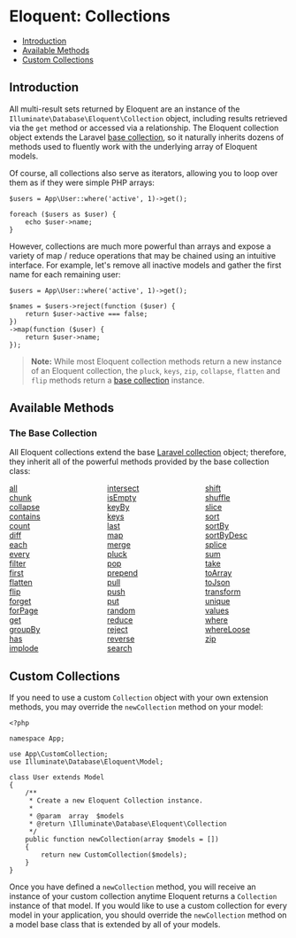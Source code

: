 # Eloquent: Collections

- [Introduction](#introduction)
- [Available Methods](#available-methods)
- [Custom Collections](#custom-collections)

<a name="introduction"></a>
## Introduction

All multi-result sets returned by Eloquent are an instance of the `Illuminate\Database\Eloquent\Collection` object, including results retrieved via the `get` method or accessed via a relationship. The Eloquent collection object extends the Laravel [base collection](/docs/{{language}}/{{version}}/collections), so it naturally inherits dozens of methods used to fluently work with the underlying array of Eloquent models.

Of course, all collections also serve as iterators, allowing you to loop over them as if they were simple PHP arrays:

    $users = App\User::where('active', 1)->get();

    foreach ($users as $user) {
        echo $user->name;
    }

However, collections are much more powerful than arrays and expose a variety of map / reduce operations that may be chained using an intuitive interface. For example, let's remove all inactive models and gather the first name for each remaining user:

    $users = App\User::where('active', 1)->get();

    $names = $users->reject(function ($user) {
        return $user->active === false;
    })
    ->map(function ($user) {
        return $user->name;
    });

> **Note:** While most Eloquent collection methods return a new instance of an Eloquent collection, the `pluck`, `keys`, `zip`, `collapse`, `flatten` and `flip` methods return a [base collection](/docs/{{language}}/{{version}}/collections) instance.

<a name="available-methods"></a>
## Available Methods

### The Base Collection

All Eloquent collections extend the base [Laravel collection](/docs/{{language}}/{{version}}/collections) object; therefore, they inherit all of the powerful methods provided by the base collection class:

<style>
    #collection-method-list > p {
        column-count: 3; -moz-column-count: 3; -webkit-column-count: 3;
        column-gap: 2em; -moz-column-gap: 2em; -webkit-column-gap: 2em;
    }

    #collection-method-list a {
        display: block;
    }
</style>

<div id="collection-method-list" markdown="1">

[all](/docs/{{language}}/{{version}}/collections#method-all)
[chunk](/docs/{{language}}/{{version}}/collections#method-chunk)
[collapse](/docs/{{language}}/{{version}}/collections#method-collapse)
[contains](/docs/{{language}}/{{version}}/collections#method-contains)
[count](/docs/{{language}}/{{version}}/collections#method-count)
[diff](/docs/{{language}}/{{version}}/collections#method-diff)
[each](/docs/{{language}}/{{version}}/collections#method-each)
[every](/docs/{{language}}/{{version}}/collections#method-every)
[filter](/docs/{{language}}/{{version}}/collections#method-filter)
[first](/docs/{{language}}/{{version}}/collections#method-first)
[flatten](/docs/{{language}}/{{version}}/collections#method-flatten)
[flip](/docs/{{language}}/{{version}}/collections#method-flip)
[forget](/docs/{{language}}/{{version}}/collections#method-forget)
[forPage](/docs/{{language}}/{{version}}/collections#method-forpage)
[get](/docs/{{language}}/{{version}}/collections#method-get)
[groupBy](/docs/{{language}}/{{version}}/collections#method-groupby)
[has](/docs/{{language}}/{{version}}/collections#method-has)
[implode](/docs/{{language}}/{{version}}/collections#method-implode)
[intersect](/docs/{{language}}/{{version}}/collections#method-intersect)
[isEmpty](/docs/{{language}}/{{version}}/collections#method-isempty)
[keyBy](/docs/{{language}}/{{version}}/collections#method-keyby)
[keys](/docs/{{language}}/{{version}}/collections#method-keys)
[last](/docs/{{language}}/{{version}}/collections#method-last)
[map](/docs/{{language}}/{{version}}/collections#method-map)
[merge](/docs/{{language}}/{{version}}/collections#method-merge)
[pluck](/docs/{{language}}/{{version}}/collections#method-pluck)
[pop](/docs/{{language}}/{{version}}/collections#method-pop)
[prepend](/docs/{{language}}/{{version}}/collections#method-prepend)
[pull](/docs/{{language}}/{{version}}/collections#method-pull)
[push](/docs/{{language}}/{{version}}/collections#method-push)
[put](/docs/{{language}}/{{version}}/collections#method-put)
[random](/docs/{{language}}/{{version}}/collections#method-random)
[reduce](/docs/{{language}}/{{version}}/collections#method-reduce)
[reject](/docs/{{language}}/{{version}}/collections#method-reject)
[reverse](/docs/{{language}}/{{version}}/collections#method-reverse)
[search](/docs/{{language}}/{{version}}/collections#method-search)
[shift](/docs/{{language}}/{{version}}/collections#method-shift)
[shuffle](/docs/{{language}}/{{version}}/collections#method-shuffle)
[slice](/docs/{{language}}/{{version}}/collections#method-slice)
[sort](/docs/{{language}}/{{version}}/collections#method-sort)
[sortBy](/docs/{{language}}/{{version}}/collections#method-sortby)
[sortByDesc](/docs/{{language}}/{{version}}/collections#method-sortbydesc)
[splice](/docs/{{language}}/{{version}}/collections#method-splice)
[sum](/docs/{{language}}/{{version}}/collections#method-sum)
[take](/docs/{{language}}/{{version}}/collections#method-take)
[toArray](/docs/{{language}}/{{version}}/collections#method-toarray)
[toJson](/docs/{{language}}/{{version}}/collections#method-tojson)
[transform](/docs/{{language}}/{{version}}/collections#method-transform)
[unique](/docs/{{language}}/{{version}}/collections#method-unique)
[values](/docs/{{language}}/{{version}}/collections#method-values)
[where](/docs/{{language}}/{{version}}/collections#method-where)
[whereLoose](/docs/{{language}}/{{version}}/collections#method-whereloose)
[zip](/docs/{{language}}/{{version}}/collections#method-zip)

</div>

<a name="custom-collections"></a>
## Custom Collections

If you need to use a custom `Collection` object with your own extension methods, you may override the `newCollection` method on your model:

    <?php

    namespace App;

    use App\CustomCollection;
    use Illuminate\Database\Eloquent\Model;

    class User extends Model
    {
        /**
         * Create a new Eloquent Collection instance.
         *
         * @param  array  $models
         * @return \Illuminate\Database\Eloquent\Collection
         */
        public function newCollection(array $models = [])
        {
            return new CustomCollection($models);
        }
    }

Once you have defined a `newCollection` method, you will receive an instance of your custom collection anytime Eloquent returns a `Collection` instance of that model. If you would like to use a custom collection for every model in your application, you should override the `newCollection` method on a model base class that is extended by all of your models.
